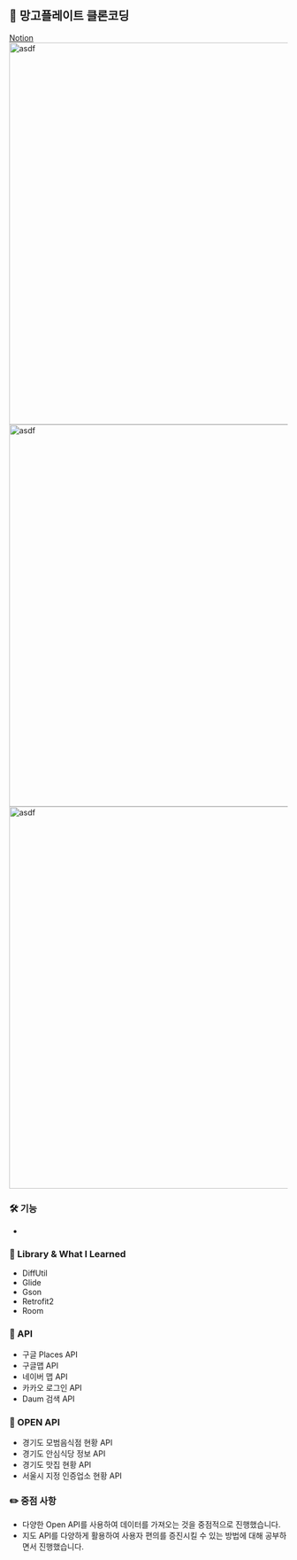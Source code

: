 ## 👋 망고플레이트 클론코딩
[Notion](https://www.notion.so/6bf2cde316f6452ba0e985bfede35dc1)   
<img width="690" alt="asdf" src="https://user-images.githubusercontent.com/89892954/137137792-b617220c-aa37-43da-9f8b-89469193076f.png">   
<img width="690" alt="asdf" src="https://user-images.githubusercontent.com/89892954/137137850-b47d3bb2-ea52-4fc5-9a31-22a00a47937e.png">   
<img width="690" alt="asdf" src="https://user-images.githubusercontent.com/89892954/137137859-335c73bf-4475-4662-bf6a-d17664c74575.png">   
### 🛠 기능
+ 

### 📗 Library & What I Learned
+ DiffUtil
+ Glide
+ Gson
+ Retrofit2
+ Room

### 🤖 API
+ 구글 Places API   
+ 구글맵 API   
+ 네이버 맵 API   
+ 카카오 로그인 API   
+ Daum 검색 API   

### 👾 OPEN API   
+ 경기도 모범음식점 현황 API   
+ 경기도 안심식당 정보 API   
+ 경기도 맛집 현황 API   
+ 서울시 지정 인증업소 현황 API   

### ✏️ 중점 사항   
+ 다양한 Open API를 사용하여 데이터를 가져오는 것을 중점적으로 진행했습니다.
+ 지도 API를 다양하게 활용하여 사용자 편의를 증진시킬 수 있는 방법에 대해 공부하면서 진행했습니다.
